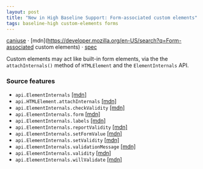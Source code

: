 ```yaml
---
layout: post
title: "New in High Baseline Support: Form-associated custom elements"
tags: baseline-high custom-elements forms
---
```


[caniuse](https://caniuse.com/?search=form-associated-custom-elements) · [mdn](https://developer.mozilla.org/en-US/search?q=Form-associated custom elements) · [spec](https://html.spec.whatwg.org/multipage/custom-elements.html#form-associated-custom-elements)

Custom elements may act like built-in form elements, via the the `attachInternals()` method of `HTMLElement` and the `ElementInternals` API.

### Source features

- ``api.ElementInternals`` [[mdn]](https://developer.mozilla.org/en-US/search?q=api.ElementInternals)
- ``api.HTMLElement.attachInternals`` [[mdn]](https://developer.mozilla.org/en-US/search?q=api.HTMLElement.attachInternals)
- ``api.ElementInternals.checkValidity`` [[mdn]](https://developer.mozilla.org/en-US/search?q=api.ElementInternals.checkValidity)
- ``api.ElementInternals.form`` [[mdn]](https://developer.mozilla.org/en-US/search?q=api.ElementInternals.form)
- ``api.ElementInternals.labels`` [[mdn]](https://developer.mozilla.org/en-US/search?q=api.ElementInternals.labels)
- ``api.ElementInternals.reportValidity`` [[mdn]](https://developer.mozilla.org/en-US/search?q=api.ElementInternals.reportValidity)
- ``api.ElementInternals.setFormValue`` [[mdn]](https://developer.mozilla.org/en-US/search?q=api.ElementInternals.setFormValue)
- ``api.ElementInternals.setValidity`` [[mdn]](https://developer.mozilla.org/en-US/search?q=api.ElementInternals.setValidity)
- ``api.ElementInternals.validationMessage`` [[mdn]](https://developer.mozilla.org/en-US/search?q=api.ElementInternals.validationMessage)
- ``api.ElementInternals.validity`` [[mdn]](https://developer.mozilla.org/en-US/search?q=api.ElementInternals.validity)
- ``api.ElementInternals.willValidate`` [[mdn]](https://developer.mozilla.org/en-US/search?q=api.ElementInternals.willValidate)
